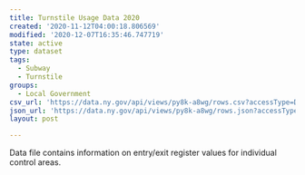 ```yaml
---
title: Turnstile Usage Data 2020
created: '2020-11-12T04:00:18.806569'
modified: '2020-12-07T16:35:46.747719'
state: active
type: dataset
tags:
  - Subway
  - Turnstile
groups:
  - Local Government
csv_url: 'https://data.ny.gov/api/views/py8k-a8wg/rows.csv?accessType=DOWNLOAD'
json_url: 'https://data.ny.gov/api/views/py8k-a8wg/rows.json?accessType=DOWNLOAD'
layout: post

---
```

Data file contains information on entry/exit register values for individual control areas.
